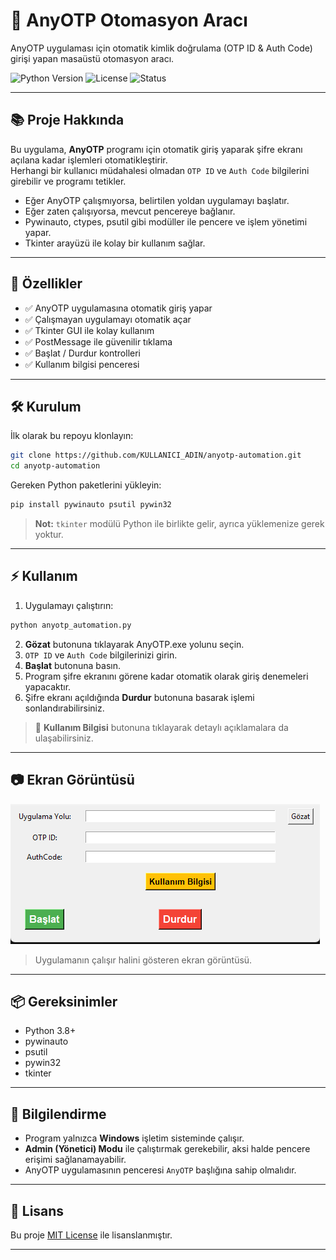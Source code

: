 # 🔐 AnyOTP Otomasyon Aracı

AnyOTP uygulaması için otomatik kimlik doğrulama (OTP ID & Auth Code) girişi yapan masaüstü otomasyon aracı.

![Python Version](https://img.shields.io/badge/python-3.8%2B-blue)
![License](https://img.shields.io/badge/license-MIT-green)
![Status](https://img.shields.io/badge/status-Active-brightgreen)

---

## 📚 Proje Hakkında

Bu uygulama, **AnyOTP** programı için otomatik giriş yaparak şifre ekranı açılana kadar işlemleri otomatikleştirir.  
Herhangi bir kullanıcı müdahalesi olmadan `OTP ID` ve `Auth Code` bilgilerini girebilir ve programı tetikler.

- Eğer AnyOTP çalışmıyorsa, belirtilen yoldan uygulamayı başlatır.
- Eğer zaten çalışıyorsa, mevcut pencereye bağlanır.
- Pywinauto, ctypes, psutil gibi modüller ile pencere ve işlem yönetimi yapar.
- Tkinter arayüzü ile kolay bir kullanım sağlar.

---

## 🚀 Özellikler

- ✅ AnyOTP uygulamasına otomatik giriş yapar
- ✅ Çalışmayan uygulamayı otomatik açar
- ✅ Tkinter GUI ile kolay kullanım
- ✅ PostMessage ile güvenilir tıklama
- ✅ Başlat / Durdur kontrolleri
- ✅ Kullanım bilgisi penceresi

---

## 🛠️ Kurulum

İlk olarak bu repoyu klonlayın:

```bash
git clone https://github.com/KULLANICI_ADIN/anyotp-automation.git
cd anyotp-automation
```

Gereken Python paketlerini yükleyin:

```bash
pip install pywinauto psutil pywin32
```

> **Not:** `tkinter` modülü Python ile birlikte gelir, ayrıca yüklemenize gerek yoktur.

---

## ⚡ Kullanım

1. Uygulamayı çalıştırın:

```bash
python anyotp_automation.py
```

2. **Gözat** butonuna tıklayarak AnyOTP.exe yolunu seçin.
3. `OTP ID` ve `Auth Code` bilgilerinizi girin.
4. **Başlat** butonuna basın.
5. Program şifre ekranını görene kadar otomatik olarak giriş denemeleri yapacaktır.
6. Şifre ekranı açıldığında **Durdur** butonuna basarak işlemi sonlandırabilirsiniz.

> 📢 **Kullanım Bilgisi** butonuna tıklayarak detaylı açıklamalara da ulaşabilirsiniz.

---

## 📷 Ekran Görüntüsü

![AnyOTP Otomasyon Arayüzü](Screenshot.png)

> Uygulamanın çalışır halini gösteren ekran görüntüsü.

---

## 📦 Gereksinimler

- Python 3.8+
- pywinauto
- psutil
- pywin32
- tkinter

---

## 📌 Bilgilendirme

- Program yalnızca **Windows** işletim sisteminde çalışır.
- **Admin (Yönetici) Modu** ile çalıştırmak gerekebilir, aksi halde pencere erişimi sağlanamayabilir.
- AnyOTP uygulamasının penceresi `AnyOTP` başlığına sahip olmalıdır.

---

## 📝 Lisans

Bu proje [MIT License](LICENSE) ile lisanslanmıştır.

---


